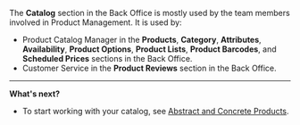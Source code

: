 The **Catalog** section in the Back Office is mostly used by the team members involved in Product Management.
It is used by:
* Product Catalog Manager in the **Products**, **Category**, **Attributes**, **Availability**, **Product Options**, **Product Lists**, **Product Barcodes**, and **Scheduled Prices** sections in the Back Office.
* Customer Service in the **Product Reviews** section in the Back Office.



***
**What's next?**
* To start working with your catalog, see [Abstract and Concrete Products](https://documentation.spryker.com/docs/en/en/abstract-and-concrete-products).

